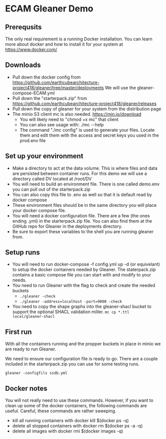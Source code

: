 # ECAM Gleaner Demo


## Prerequsits

The only real requirement is a running Docker installation.  You can learn more about
docker and how to install it for your system at https://www.docker.com/

## Downloads

* Pull down the docker config from 
https://github.com/earthcubearchitecture-project418/gleaner/tree/master/deployments   We will use the 
gleaner-compose-ECAM.yml
* Pull down the "starterpack.zip" from https://github.com/earthcubearchitecture-project418/gleaner/releases
* Pull down the copy of gleaner for your system from the distribution page
* The minio S3 client mc is also needed.  https://min.io/download
	* You will likely need to "chmod +x mc" that client
	* You can also see usage with: ./mc --help
	* The command "./mc config" is used to generate your files.  Locate them and edit them
	with the access and secret keys you used in the prod.env file

## Set up your environment

* Make a directory to act at the data volume.  This is where files and data are persisted between container
runs.   For this demo we will use a directory called DV located at /root/DV
* You will need to build an environment file.  There is one called demo.env you can pull out of
the starterpack.zip
* You can also copy this file to .env as well so that it is default read by docker compose
* These environment files should be in the same directory you will place your docker compose file.
* You will need a docker configuration file.  There are a few (the ones ending .yml) in the starterpack.zip 
file.  You can also find them at the GitHub repo for Gleaner in the deployments directory.
* Be sure to export these variables to the shell you are running gleaner from.

## Setup runs

* You will need to run docker-compose -f config.yml up -d (or equivelant) to setup the 
docker containers needed by Gleaner.  The staterpack.zip contains a basic compose file you can 
start with and modify to your needs. 
* You need to run Gleaner with the flag to check and create the needed buckets 
	* `./gleaner -check`
	* `./gleaner -address=localhost -port=9000 -check`
* You need to copy the shape graphs into the gleaner-shacl bucket to support the
optional SHACL validation miller.
`mc cp *.ttl local/gleaner-shacl`

## First run

With all the containers running and the propper buckets in place in minio we are ready 
to run Gleaner.

We need to ensure our configuration file is ready to go.  There are a couple included in the starterpack.zip
you can use for some testing runs.

```gleaner -configfils ssdb.yml```


## Docker notes

You will not really need to use these commands.  However, if you want to clean up some 
of the docker containers, the following commands are useful.  Careful, these commands
are rather sweeping.

* kill all running containers with docker kill $(docker ps -q)
* delete all stopped containers with docker rm $(docker ps -a -q)
* delete all images with docker rmi $(docker images -q)

